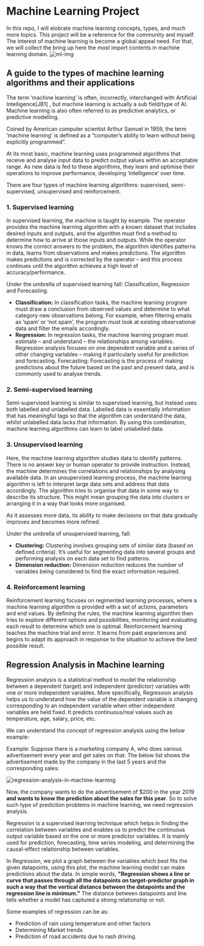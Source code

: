 # Machine Learning Project 

In this repo, I will elobrate machine learning concepts, types, and much more topics. This project will be a reference for the community and myself.  The interest of machine learning is become a global appeal need. For that, we will collect the bring up here the most import contents in machine learning domain.
![ml-img](https://user-images.githubusercontent.com/30018417/214000679-1411390c-cc75-4b60-a43d-6e0f89d78162.jpeg)

## A guide to the types of machine learning algorithms and their applications

The term ‘machine learning’ is often, incorrectly, interchanged with Artificial Intelligence[JB1] , but machine learning is actually a sub
field/type of AI. Machine learning is also often referred to as predictive analytics, or predictive modelling.

Coined by American computer scientist Arthur Samuel in 1959, the term ‘machine learning’ is defined as a “computer’s ability to learn without being explicitly programmed”.

At its most basic, machine learning uses programmed algorithms that receive and analyse input data to predict output values within an acceptable range. As new data is fed to these algorithms, they learn and optimise their operations to improve performance, developing ‘intelligence’ over time.

There are four types of machine learning algorithms: supervised, semi-supervised, unsupervised and reinforcement.

### 1. Supervised learning
In supervised learning, the machine is taught by example. The operator provides the machine learning algorithm with a known dataset that includes desired inputs and outputs, and the algorithm must find a method to determine how to arrive at those inputs and outputs. While the operator knows the correct answers to the problem, the algorithm identifies patterns in data, learns from observations and makes predictions. The algorithm makes predictions and is corrected by the operator – and this process continues until the algorithm achieves a high level of accuracy/performance.

Under the umbrella of supervised learning fall: Classification, Regression and Forecasting.

- **Classification:** In classification tasks, the machine learning program must draw a conclusion from observed values and determine to
what category new observations belong. For example, when filtering emails as ‘spam’ or ‘not spam’, the program must look at existing observational data and filter the emails accordingly.
- **Regression:** In regression tasks, the machine learning program must estimate – and understand – the relationships among variables. Regression analysis focuses on one dependent variable and a series of other changing variables – making it particularly useful for prediction and forecasting.
Forecasting: Forecasting is the process of making predictions about the future based on the past and present data, and is commonly used to analyse trends.

### 2. Semi-supervised learning
Semi-supervised learning is similar to supervised learning, but instead uses both labelled and unlabelled data. Labelled data is essentially information that has meaningful tags so that the algorithm can understand the data, whilst unlabelled data lacks that information. By using this
combination, machine learning algorithms can learn to label unlabelled data.

### 3. Unsupervised learning
Here, the machine learning algorithm studies data to identify patterns. There is no answer key or human operator to provide instruction. Instead, the machine determines the correlations and relationships by analysing available data. In an unsupervised learning process, the machine learning algorithm is left to interpret large data sets and address that data accordingly. The algorithm tries to organise that data in some way to describe its structure. This might mean grouping the data into clusters or arranging it in a way that looks more organised.

As it assesses more data, its ability to make decisions on that data gradually improves and becomes more refined.

Under the umbrella of unsupervised learning, fall:

- **Clustering:** Clustering involves grouping sets of similar data (based on defined criteria). It’s useful for segmenting data into several groups and performing analysis on each data set to find patterns.
- **Dimension reduction:** Dimension reduction reduces the number of variables being considered to find the exact information required.

### 4. Reinforcement learning
Reinforcement learning focuses on regimented learning processes, where a machine learning algorithm is provided with a set of actions, parameters and end values. By defining the rules, the machine learning algorithm then tries to explore different options and possibilities, monitoring and evaluating each result to determine which one is optimal. Reinforcement learning teaches the machine trial and error. It learns from past experiences and begins to adapt its approach in response to the situation to achieve the best possible result.

## Regression Analysis in Machine learning
Regression analysis is a statistical method to model the relationship between a dependent (target) and independent (predictor) variables with one or more independent variables. More specifically, Regression analysis helps us to understand how the value of the dependent variable is changing corresponding to an independent variable when other independent variables are held fixed. It predicts continuous/real values such as temperature, age, salary, price, etc.

We can understand the concept of regression analysis using the below example:

Example: Suppose there is a marketing company A, who does various advertisement every year and get sales on that. The below list shows the advertisement made by the company in the last 5 years and the corresponding sales:

![regression-analysis-in-machine-learning](https://user-images.githubusercontent.com/30018417/215115136-36c63f30-3630-45bd-8ec7-f52569a27d80.png)

Now, the company wants to do the advertisement of $200 in the year 2019 **and wants to know the prediction about the sales for this year**. So to solve such type of prediction problems in machine learning, we need regression analysis.

Regression is a supervised learning technique which helps in finding the correlation between variables and enables us to predict the continuous output variable based on the one or more predictor variables. It is mainly used for prediction, forecasting, time series modeling, and determining the causal-effect relationship between variables.

In Regression, we plot a graph between the variables which best fits the given datapoints, using this plot, the machine learning model can make predictions about the data. In simple words, **"Regression shows a line or curve that passes through all the datapoints on target-predictor graph in such a way that the vertical distance between the datapoints and the regression line is minimum."** The distance between datapoints and line tells whether a model has captured a strong relationship or not.

Some examples of regression can be as:

- Prediction of rain using temperature and other factors
- Determining Market trends
- Prediction of road accidents due to rash driving.
